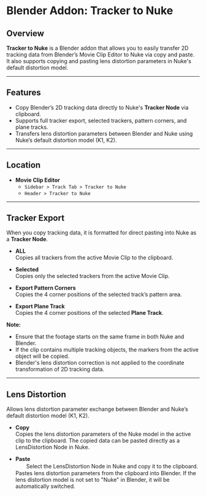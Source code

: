 # Blender Addon: Tracker to Nuke

## Overview
**Tracker to Nuke** is a Blender addon that allows you to easily transfer 2D tracking data from Blender’s Movie Clip Editor to Nuke via copy and paste.  
It also supports copying and pasting lens distortion parameters in Nuke's default distortion model.

---

## Features

- Copy Blender’s 2D tracking data directly to Nuke's **Tracker Node** via clipboard.
- Supports full tracker export, selected trackers, pattern corners, and plane tracks.
- Transfers lens distortion parameters between Blender and Nuke using Nuke’s default distortion model (K1, K2).

---

## Location
- **Movie Clip Editor**  
  - `Sidebar > Track Tab > Tracker to Nuke`  
  - `Header > Tracker to Nuke`

---

## Tracker Export

When you copy tracking data, it is formatted for direct pasting into Nuke as a **Tracker Node**.

- **ALL**  
    Copies all trackers from the active Movie Clip to the clipboard.
  
- **Selected**  
    Copies only the selected trackers from the active Movie Clip.

- **Export Pattern Corners**  
    Copies the 4 corner positions of the selected track’s pattern area.

- **Export Plane Track**  
    Copies the 4 corner positions of the selected **Plane Track**.

**Note:**  
 - Ensure that the footage starts on the same frame in both Nuke and Blender.
 - If the clip contains multiple tracking objects, the markers from the active object will be copied.
 - Blender's lens distortion correction is not applied to the coordinate transformation of 2D tracking data.

---

## Lens Distortion

Allows lens distortion parameter exchange between Blender and Nuke’s default distortion model (K1, K2).

- **Copy**  
    Copies the lens distortion parameters of the Nuke model in the active clip to the clipboard. The copied data can be pasted directly as a LensDistortion Node in Nuke.

- **Paste**  
　　Select the LensDistortion Node in Nuke and copy it to the clipboard.
    Pastes lens distortion parameters from the clipboard into Blender. If the lens distortion model is not set to "Nuke" in Blender, it will be automatically switched.



